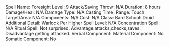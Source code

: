 
Spell Name: Foresight
Level: 9
Attack/Saving Throw: N/A
Duration: 8 hours
Damage/Heal: N/A
Damage Type: N/A
Casting Time: 
Range: Touch
Target/Area: N/A
Components: N/A
Cost: N/A
Class: Bard
School:  Druid
Additional Detail:  Warlock
Per Higher Spell Level: N/A
Concentration Spell: N/A
Ritual Spell: Not surprised. Advantage:attacks,checks,saves. Disadvantage getting attacked.
Verbal Component: 
Material Component: No
Somatic Component: No
